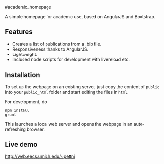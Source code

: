 #academic_homepage

A simple homepage for academic use, based on AngularJS and Bootstrap.

## Features

* Creates a list of publications from a .bib file.
* Responsiveness thanks to AngularJS.
* Lightweight.
* Included node scripts for development with livereload etc.

## Installation

To set up the webpage on an existing server, just copy the content of `public` into your `public_html` folder and start editing the files in `html`.

For development, do
```
npm install
grunt
```
This launches a local web server and opens the webpage in an auto-refreshing browser.

## Live demo

http://web.eecs.umich.edu/~pettni
